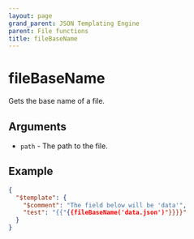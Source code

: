 ```yaml
---
layout: page
grand_parent: JSON Templating Engine
parent: File functions
title: fileBaseName
---
```


# fileBaseName

Gets the base name of a file.
## Arguments

- `path` - The path to the file.

## Example

```json
{
  "$template": {
    "$comment": "The field below will be 'data'",
    "test": "{{"{{fileBaseName('data.json')"}}}}"
  }
}
```
